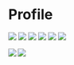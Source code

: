 # Profile

[![](https://raw.githubusercontent.com/wkn816/wkn816/main/profile-summary-card-output/monokai/0-profile-details.svg)](https://github.com/vn7n24fzkq/github-profile-summary-cards)
[![](https://raw.githubusercontent.com/wkn816/wkn816/main/profile-summary-card-output/monokai/1-repos-per-language.svg)](https://github.com/vn7n24fzkq/github-profile-summary-cards) [![](https://raw.githubusercontent.com/wkn816/wkn816/main/profile-summary-card-output/monokai/2-most-commit-language.svg)](https://github.com/vn7n24fzkq/github-profile-summary-cards)
[![](https://raw.githubusercontent.com/wkn816/wkn816/main/profile-summary-card-output/monokai/3-stats.svg)](https://github.com/vn7n24fzkq/github-profile-summary-cards) 
[![](https://raw.githubusercontent.com/wkn816/wkn816/main/profile-summary-card-output/monokai/4-productive-time.svg)](https://github.com/vn7n24fzkq/github-profile-summary-cards)
[![](https://raw.githubusercontent.com/wkn816/wkn816/main/profile-summary-card-output/dracula/0-profile-details.svg)](https://github.com/vn7n24fzkq/github-profile-summary-cards)



<a href="https://github.com/anuraghazra/github-readme-stats">
  <img align="left" src="https://github-readme-stats.vercel.app/api?username=wkn816&count_private=true&show_icons=true" />
</a>
<a href="https://github.com/anuraghazra/github-readme-stats">
  <img align="left" src="https://github-readme-stats.vercel.app/api/top-langs/?username=wkn816" />
</a>
